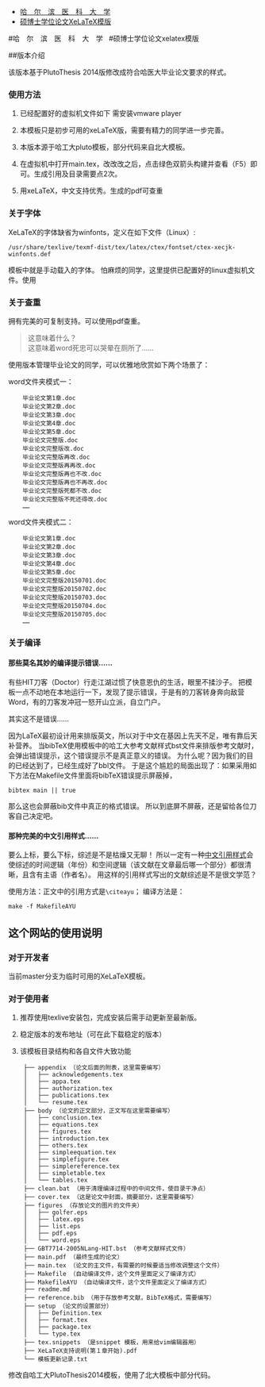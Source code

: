 <!-- START doctoc generated TOC please keep comment here to allow auto update -->
<!-- DON'T EDIT THIS SECTION, INSTEAD RE-RUN doctoc TO UPDATE -->

- [哈　尔　滨　医　科　大　学](#哈　尔　滨　医　科　大　学)
- [硕博士学位论文XeLaTeX模版](#硕博士学位论文xelatex模版)

<!-- END doctoc generated TOC please keep comment here to allow auto update -->

#哈　尔　滨　医　科　大　学  
#硕博士学位论文xelatex模版

##版本介绍

该版本基于PlutoThesis 2014版修改成符合哈医大毕业论文要求的样式。

### 使用方法
1. 已经配置好的虚拟机文件如下
需安装vmware player

2. 本模板只是初步可用的xeLaTeX版，需要有精力的同学进一步完善。

3. 本版本源于哈工大pluto模板，部分代码来自北大模板。

4. 在虚拟机中打开main.tex，改改改之后，点击绿色双箭头构建并查看（F5）即可。生成引用及目录需要点2次。

5. 用xeLaTeX，中文支持优秀。生成的pdf可查重
### 关于字体

XeLaTeX的字体缺省为winfonts，定义在如下文件（Linux）:

	/usr/share/texlive/texmf-dist/tex/latex/ctex/fontset/ctex-xecjk-winfonts.def

模板中就是手动载入的字体。
怕麻烦的同学，这里提供已配置好的linux虚拟机文件。使用
### 关于查重

拥有完美的可复制支持。可以使用pdf查重。
> 这意味着什么？  
> 这意味着word死忠可以哭晕在厕所了……

使用版本管理毕业论文的同学，可以优雅地欣赏如下两个场景了：

word文件夹模式一：

		毕业论文第1章.doc 
		毕业论文第2章.doc 
		毕业论文第3章.doc 
		毕业论文第4章.doc 
		毕业论文第5章.doc 
		毕业论文完整版.doc 
		毕业论文完整版改.doc 
		毕业论文完整版再改.doc 
		毕业论文完整版再再改.doc 
		毕业论文完整版再也不改.doc 
		毕业论文完整版再也不再改.doc 
		毕业论文完整版死都不改.doc 
		毕业论文完整版不死还得改.doc 
		……

word文件夹模式二：

		毕业论文第1章.doc 
		毕业论文第2章.doc 
		毕业论文第3章.doc 
		毕业论文第4章.doc 
		毕业论文第5章.doc 
		毕业论文完整版20150701.doc 
		毕业论文完整版20150702.doc 
		毕业论文完整版20150703.doc 
		毕业论文完整版20150704.doc 
		毕业论文完整版20150705.doc 
		……


### 关于编译

#### 那些莫名其妙的编译提示错误……

有些HIT刀客（Doctor）行走江湖过惯了快意恩仇的生活，眼里不揉沙子。
把模板一点不动地在本地运行一下，发现了提示错误，于是有的刀客转身奔向敌营Word，有的刀客发冲冠一怒开山立派，自立门户。

其实这不是错误……

因为LaTeX最初设计用来排版英文，所以对于中文在基因上先天不足，唯有靠后天补营养。
当bibTeX使用模板中的哈工大参考文献样式bst文件来排版参考文献时，会弹出错误提示，这个错误提示不是真正意义的错误。
为什么呢？因为我们的目的已经达到了，已经生成好了bbl文件。
于是这个尴尬的局面出现了：如果采用如下方法在Makefile文件里面将bibTeX错误提示屏蔽掉，

	bibtex main || true

那么这也会屏蔽bib文件中真正的格式错误。
所以到底屏不屏蔽，还是留给各位刀客自己决定吧。

#### 那种完美的中文引用样式……

要么上标，要么下标，综述是不是枯燥又无聊！
所以一定有一种[中文引用样式](http://yanshuo.name/cn/2015/06/latex/)会使综述的时间逻辑（年份）和空间逻辑（该文献在文章最后哪一个部分）都很清晰，且含有主语（作者名）。
用这样的引用样式写出的文献综述是不是很文学范？

使用方法：正文中的引用方式是`\citeayu`；
编译方法是：

	make -f MakefileAYU

## 这个网站的使用说明

### 对于开发者

当前master分支为临时可用的XeLaTeX模板。
### 对于使用者

1. 推荐使用texlive安装包，完成安装后需手动更新至最新版。

2. 稳定版本的发布地址（可在此下载稳定的版本）

3. 该模板目录结构和各自文件大致功能

		├── appendix （论文后面的附表，这里需要编写）
		│   ├── acknowledgements.tex
		│   ├── appa.tex
		│   ├── authorization.tex
		│   ├── publications.tex
		│   └── resume.tex
		├── body （论文的正文部分，正文写在这里需要编写）
		│   ├── conclusion.tex
		│   ├── equations.tex
		│   ├── figures.tex
		│   ├── introduction.tex
		│   ├── others.tex
		│   ├── simpleequation.tex
		│   ├── simplefigure.tex
		│   ├── simplereference.tex
		│   ├── simpletable.tex
		│   └── tables.tex
		├── clean.bat （用于清理编译过程中的中间文件，使目录干净点）
		├── cover.tex （这是论文中封面，摘要部分，这里需要编写）
		├── figures （存放论文的图片的文件夹）
		│   ├── golfer.eps
		│   ├── latex.eps
		│   ├── list.eps
		│   ├── pdf.eps
		│   └── word.eps
		├── GBT7714-2005NLang-HIT.bst （参考文献样式文件）
		├── main.pdf （最终生成的论文）
		├── main.tex （论文的主文件，有需要的时候要适当修改调整这个文件）
		├── Makefile （自动编译文件，这个文件里面定义了编译方式）
		├── MakefileAYU （自动编译文件，这个文件里面定义了编译方式）
		├── readme.md
		├── reference.bib （用于存放参考文献，BibTeX格式，需要编写）
		├── setup （论文的设置部分）
		│   ├── Definition.tex
		│   ├── format.tex
		│   ├── package.tex
		│   └── type.tex
		├── tex.snippets （是snippet 模板，用来给vim编辑器用）
		├── XeLaTeX支持说明(第１章开始).pdf
		└── 模板更新记录.txt
	
修改自哈工大PlutoThesis2014模板，使用了北大模板中部分代码。
